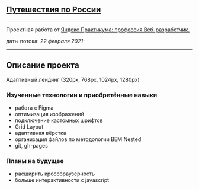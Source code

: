 ## [Путешествия по России](https://amaria-desveloper.github.io/russian-travel/ "Стабильная версия на GitHub pages")

---

Проектная работа от [Яндекс Практикума: профессия Веб-разработчик.](https://praktikum.yandex.ru/web "страница курса")

даты потока: *22 февраля 2021-*

---
## Описание проекта
Адаптивный лендинг (320px, 768px, 1024px, 1280px)

### Изученные технологии и приобретённые навыки
* работа с Figma
* оптимизация изображений
* подключение кастомных шрифтов
* Grid Layout
* адаптивная вёрстка
* организация файлов по методологии BEM Nested
* git, gh-pages

### Планы на будущее
* расширить кроссбраузерность
* больше интерактивности с javascript
